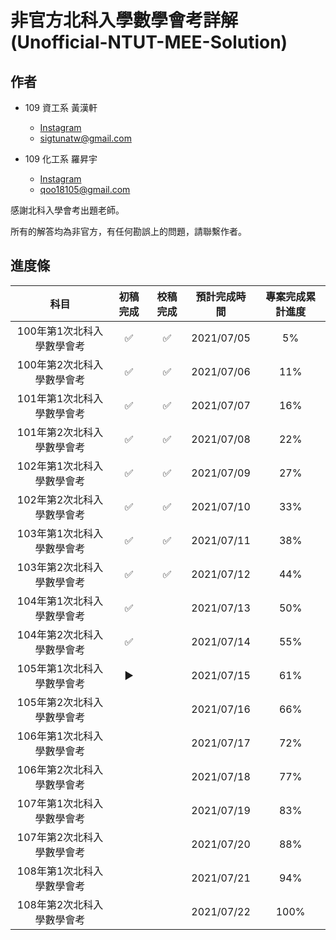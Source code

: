 # 非官方北科入學數學會考詳解　(Unofficial-NTUT-MEE-Solution)

## 作者

- 109 資工系 黃漢軒
  - [Instagram](https://www.instagram.com/qtrabit._2._6.2_/)
  - sigtunatw@gmail.com

- 109 化工系 羅昇宇
  - [Instagram](https://www.instagram.com/trava_900921/)
  - qoo18105@gmail.com

感謝北科入學會考出題老師。

所有的解答均為非官方，有任何勘誤上的問題，請聯繫作者。



## 進度條

|            科目            | 初稿完成 |      校稿完成      |      預計完成時間      |      專案完成累計進度      |
| :------------------------: | :--: | :--: | :--: | :--: |
| 100年第1次北科入學數學會考 | :white_check_mark: | :white_check_mark: | 2021/07/05 | 5% |
| 100年第2次北科入學數學會考 | :white_check_mark: | :white_check_mark: | 2021/07/06 | 11% |
| 101年第1次北科入學數學會考 |  :white_check_mark:  |  :white_check_mark:  |  2021/07/07  |  16%  |
| 101年第2次北科入學數學會考 |  :white_check_mark:  |  :white_check_mark:  |  2021/07/08  |  22%  |
| 102年第1次北科入學數學會考 |  :white_check_mark:  | :white_check_mark: | 2021/07/09 | 27% |
| 102年第2次北科入學數學會考 |  :white_check_mark:  | :white_check_mark: | 2021/07/10 | 33% |
| 103年第1次北科入學數學會考 | :white_check_mark: | :white_check_mark: | 2021/07/11 | 38% |
| 103年第2次北科入學數學會考 | :white_check_mark: | :white_check_mark: | 2021/07/12 | 44% |
| 104年第1次北科入學數學會考 | :white_check_mark: |    | 2021/07/13 | 50% |
| 104年第2次北科入學數學會考 | :white_check_mark: |    | 2021/07/14 | 55% |
| 105年第1次北科入學數學會考 | :arrow_forward: |    | 2021/07/15 | 61% |
| 105年第2次北科入學數學會考 |    |    | 2021/07/16 | 66% |
| 106年第1次北科入學數學會考 |    |    | 2021/07/17 | 72% |
| 106年第2次北科入學數學會考 |    |    | 2021/07/18 | 77% |
| 107年第1次北科入學數學會考 |    |    | 2021/07/19 | 83% |
| 107年第2次北科入學數學會考 |    |    | 2021/07/20 | 88% |
| 108年第1次北科入學數學會考 |    |    | 2021/07/21 | 94% |
| 108年第2次北科入學數學會考 |    |    | 2021/07/22 | 100% |


